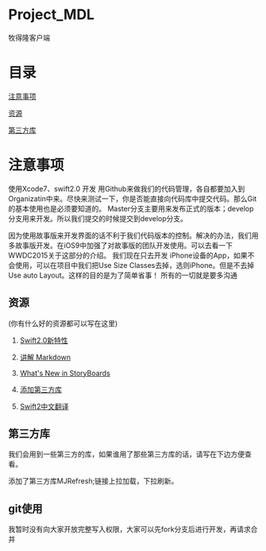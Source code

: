 # Project_MDL
牧得隆客户端

# 目录

[注意事项](#zhiYiShiXiang)

[资源](#ziYuan)

[第三方库](#disanfang)

<h1 id="zhiYiShiXiang">注意事项</h1>

使用Xcode7、swift2.0 开发
用Github来做我们的代码管理，各自都要加入到Organizatin中来。尽快来测试一下，你是否能直接向代码库中提交代码。那么Git的基本使用也是必须要知道的。 Master分支主要用来发布正式的版本；develop分支用来开发。所以我们提交的时候提交到develop分支。

因为使用故事版来开发界面的话不利于我们代码版本的控制。解决的办法，我们用多故事版开发。在iOS9中加强了对故事版的团队开发使用。可以去看一下WWDC2015关于这部分的介绍。
我们现在只去开发 iPhone设备的App，如果不会使用，可以在项目中我们把Use Size Classes去掉，选则iPhone。但是不去掉Use auto Layout。这样的目的是为了简单省事！
所有的一切就是要多沟通

<h2 id="ziYuan">资源</h2>
(你有什么好的资源都可以写在这里)

1. [Swift2.0新特性](http://segmentfault.com/a/1190000002922232)

2. [讲解 Markdown](http://alfred-sun.github.io/blog/2015/01/10/markdown-syntax-documentation/)
3. [What's New in StoryBoards](http://www.hcxy.me/course/43)

4. [添加第三方库](http://www.cocoachina.com/industry/20140721/9201.html)

5. [Swift2中文翻译](http://wiki.jikexueyuan.com/project/swift/)


<h2 id = "disanfang">第三方库</h2>
我们会用到一些第三方的库，如果谁用了那些第三方库的话，请写在下边方便查看。

添加了第三方库MJRefresh;链接上拉加载，下拉刷新。

<h2 id="git">git使用</h2>

我暂时没有向大家开放完整写入权限，大家可以先fork分支后进行开发，再请求合并
